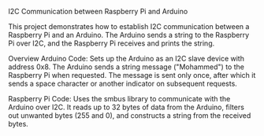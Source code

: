 I2C Communication between Raspberry Pi and Arduino


This project demonstrates how to establish I2C communication between a Raspberry Pi and an Arduino. The Arduino sends a string to the Raspberry Pi over I2C, and the Raspberry Pi receives and prints the string.

Overview
Arduino Code: Sets up the Arduino as an I2C slave device with address 0x8. The Arduino sends a string message ("Mohammed") to the Raspberry Pi when requested. The message is sent only once, after which it sends a space character or another indicator on subsequent requests.

Raspberry Pi Code: Uses the smbus library to communicate with the Arduino over I2C. It reads up to 32 bytes of data from the Arduino, filters out unwanted bytes (255 and 0), and constructs a string from the received bytes.
